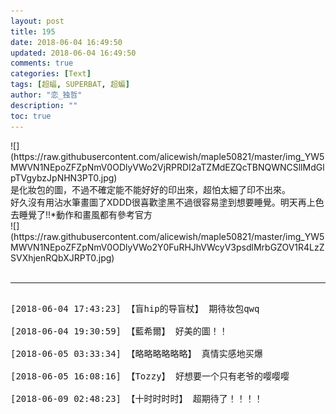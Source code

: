 ```yaml
---
layout: post
title: 195
date: 2018-06-04 16:49:50
updated: 2018-06-04 16:49:50
comments: true
categories: [Text]
tags: [超蝠, SUPERBAT, 超蝙]
author: "恋_独哲"
description: ""
toc: true
---
```


<p>
![](https://raw.githubusercontent.com/alicewish/maple50821/master/img_YW5MWVN1NEpoZFZpNmV0ODlyVWo2VjRPRDI2aTZMdEZQcTBNQWNCSllMdGlpTVgybzJpNHN3PT0.jpg)
<br />是化妝包的圖，不過不確定能不能好好的印出來，超怕太細了印不出來。&nbsp;<br />好久沒有用沾水筆畫圖了XDDD很喜歡塗黑不過很容易塗到想要睡覺。明天再上色去睡覺了!!*動作和畫風都有參考官方&nbsp;<br />
![](https://raw.githubusercontent.com/alicewish/maple50821/master/img_YW5MWVN1NEpoZFZpNmV0ODlyVWo2Y0FuRHJhVWcyV3psdlMrbGZOV1R4LzZSVXhjenRQbXJRPT0.jpg)
<br /><br /></p>

---

<pre>

[2018-06-04 17:43:23] 【盲hip的导盲杖】 期待妆包qwq

[2018-06-04 19:30:59] 【藍希爾】 好美的圖！！

[2018-06-05 03:33:34] 【略略略略略略】 真情实感地买爆

[2018-06-05 16:08:16] 【Tozzy】 好想要一个只有老爷的嘤嘤嘤

[2018-06-09 02:48:23] 【十时时时时】 超期待了！！！！

</pre>